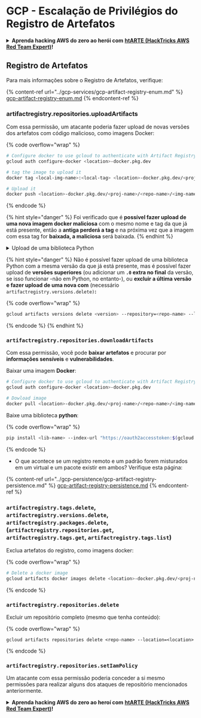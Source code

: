 # GCP - Escalação de Privilégios do Registro de Artefatos

<details>

<summary><strong>Aprenda hacking AWS do zero ao herói com</strong> <a href="https://training.hacktricks.xyz/courses/arte"><strong>htARTE (HackTricks AWS Red Team Expert)</strong></a><strong>!</strong></summary>

Outras maneiras de apoiar o HackTricks:

- Se você deseja ver sua **empresa anunciada no HackTricks** ou **baixar o HackTricks em PDF** Confira os [**PLANOS DE ASSINATURA**](https://github.com/sponsors/carlospolop)!
- Adquira o [**swag oficial PEASS & HackTricks**](https://peass.creator-spring.com)
- Descubra [**A Família PEASS**](https://opensea.io/collection/the-peass-family), nossa coleção exclusiva de [**NFTs**](https://opensea.io/collection/the-peass-family)
- **Junte-se ao** 💬 [**grupo Discord**](https://discord.gg/hRep4RUj7f) ou ao [**grupo telegram**](https://t.me/peass) ou **siga-nos** no **Twitter** 🐦 [**@hacktricks_live**](https://twitter.com/hacktricks_live)**.**
- **Compartilhe seus truques de hacking enviando PRs para os** [**HackTricks**](https://github.com/carlospolop/hacktricks) e [**HackTricks Cloud**](https://github.com/carlospolop/hacktricks-cloud) repositórios do github.

</details>

## Registro de Artefatos

Para mais informações sobre o Registro de Artefatos, verifique:

{% content-ref url="../gcp-services/gcp-artifact-registry-enum.md" %}
[gcp-artifact-registry-enum.md](../gcp-services/gcp-artifact-registry-enum.md)
{% endcontent-ref %}

### artifactregistry.repositories.uploadArtifacts

Com essa permissão, um atacante poderia fazer upload de novas versões dos artefatos com código malicioso, como imagens Docker:

{% code overflow="wrap" %}
```bash
# Configure docker to use gcloud to authenticate with Artifact Registry
gcloud auth configure-docker <location>-docker.pkg.dev

# tag the image to upload it
docker tag <local-img-name>:<local-tag> <location>-docker.pkg.dev/<proj-name>/<repo-name>/<img-name>:<tag>

# Upload it
docker push <location>-docker.pkg.dev/<proj-name>/<repo-name>/<img-name>:<tag>
```
{% endcode %}

{% hint style="danger" %}
Foi verificado que é **possível fazer upload de uma nova imagem docker maliciosa** com o mesmo nome e tag da que já está presente, então a **antiga perderá a tag** e na próxima vez que a imagem com essa tag for **baixada, a maliciosa** será baixada.
{% endhint %}

<details>

<summary>Upload de uma biblioteca Python</summary>

**Comece criando a biblioteca para fazer upload** (se você puder baixar a versão mais recente do registro, pode evitar este passo):

1.  **Configure a estrutura do seu projeto**:

* Crie um novo diretório para sua biblioteca, por exemplo, `hello_world_library`.
* Dentro deste diretório, crie outro diretório com o nome do seu pacote, por exemplo, `hello_world`.
* Dentro do diretório do seu pacote, crie um arquivo `__init__.py`. Este arquivo pode estar vazio ou pode conter inicializações para o seu pacote.

```bash
mkdir hello_world_library
cd hello_world_library
mkdir hello_world
touch hello_world/__init__.py
```
2.  **Escreva o código da sua biblioteca**:

* Dentro do diretório `hello_world`, crie um novo arquivo Python para o seu módulo, por exemplo, `greet.py`.
* Escreva sua função "Hello, World!":

```python
# hello_world/greet.py
def say_hello():
return "Hello, World!"
```
3.  **Crie um arquivo `setup.py`**:

* Na raiz do seu diretório `hello_world_library`, crie um arquivo `setup.py`.
* Este arquivo contém metadados sobre sua biblioteca e diz ao Python como instalá-la.

```python
# setup.py
from setuptools import setup, find_packages

setup(
name='hello_world',
version='0.1',
packages=find_packages(),
install_requires=[
# Quaisquer dependências que sua biblioteca precisa
],
)
```



**Agora, vamos fazer o upload da biblioteca:**

1.  **Construa seu pacote**:

* A partir da raiz do seu diretório `hello_world_library`, execute:

```sh
python3 setup.py sdist bdist_wheel
```
2.  **Configure a autenticação para o twine** (usado para fazer upload do seu pacote):

* Certifique-se de ter o `twine` instalado (`pip install twine`).
* Use o `gcloud` para configurar as credenciais:

{% code overflow="wrap" %}
```sh
twine upload --username 'oauth2accesstoken' --password "$(gcloud auth print-access-token)" --repository-url https://<location>-python.pkg.dev/<project-id>/<repo-name>/ dist/*
```
{% endcode %}

<!---->

3. **Limpe a construção**
```bash
rm -rf dist build hello_world.egg-info
```
</details>

{% hint style="danger" %}
Não é possível fazer upload de uma biblioteca Python com a mesma versão da que já está presente, mas é possível fazer upload de **versões superiores** (ou adicionar um **`.0` extra no final** da versão, se isso funcionar -não em Python, no entanto-), ou **excluir a última versão e fazer upload de uma nova com** (necessário `artifactregistry.versions.delete)`**:**

{% code overflow="wrap" %}
```sh
gcloud artifacts versions delete <version> --repository=<repo-name> --location=<location> --package=<lib-name>
```
{% endcode %}
{% endhint %}

### `artifactregistry.repositories.downloadArtifacts`

Com essa permissão, você pode **baixar artefatos** e procurar por **informações sensíveis** e **vulnerabilidades**.

Baixar uma imagem **Docker**:
```sh
# Configure docker to use gcloud to authenticate with Artifact Registry
gcloud auth configure-docker <location>-docker.pkg.dev

# Dowload image
docker pull <location>-docker.pkg.dev/<proj-name>/<repo-name>/<img-name>:<tag>
```
Baixe uma biblioteca **python**:

{% code overflow="wrap" %}
```bash
pip install <lib-name> --index-url "https://oauth2accesstoken:$(gcloud auth print-access-token)@<location>-python.pkg.dev/<project-id>/<repo-name>/simple/" --trusted-host <location>-python.pkg.dev --no-cache-dir
```
{% endcode %}

* O que acontece se um registro remoto e um padrão forem misturados em um virtual e um pacote existir em ambos? Verifique esta página:

{% content-ref url="../gcp-persistence/gcp-artifact-registry-persistence.md" %}
[gcp-artifact-registry-persistence.md](../gcp-persistence/gcp-artifact-registry-persistence.md)
{% endcontent-ref %}

### `artifactregistry.tags.delete`, `artifactregistry.versions.delete`, `artifactregistry.packages.delete`, (`artifactregistry.repositories.get`, `artifactregistry.tags.get`, `artifactregistry.tags.list`)

Exclua artefatos do registro, como imagens docker:

{% code overflow="wrap" %}
```bash
# Delete a docker image
gcloud artifacts docker images delete <location>-docker.pkg.dev/<proj-name>/<repo-name>/<img-name>:<tag>
```
{% endcode %}

### `artifactregistry.repositories.delete`

Excluir um repositório completo (mesmo que tenha conteúdo):

{% code overflow="wrap" %}
```
gcloud artifacts repositories delete <repo-name> --location=<location>
```
{% endcode %}

### `artifactregistry.repositories.setIamPolicy`

Um atacante com essa permissão poderia conceder a si mesmo permissões para realizar alguns dos ataques de repositório mencionados anteriormente.

<details>

<summary><strong>Aprenda hacking AWS do zero ao heroí com</strong> <a href="https://training.hacktricks.xyz/courses/arte"><strong>htARTE (HackTricks AWS Red Team Expert)</strong></a><strong>!</strong></summary>

Outras maneiras de apoiar o HackTricks:

* Se você deseja ver sua **empresa anunciada no HackTricks** ou **baixar o HackTricks em PDF** Confira os [**PLANOS DE ASSINATURA**](https://github.com/sponsors/carlospolop)!
* Adquira o [**swag oficial PEASS & HackTricks**](https://peass.creator-spring.com)
* Descubra [**A Família PEASS**](https://opensea.io/collection/the-peass-family), nossa coleção exclusiva de [**NFTs**](https://opensea.io/collection/the-peass-family)
* **Junte-se ao** 💬 [**grupo Discord**](https://discord.gg/hRep4RUj7f) ou ao [**grupo telegram**](https://t.me/peass) ou **siga-nos** no **Twitter** 🐦 [**@hacktricks_live**](https://twitter.com/hacktricks_live)**.**
* **Compartilhe seus truques de hacking enviando PRs para os** [**HackTricks**](https://github.com/carlospolop/hacktricks) e [**HackTricks Cloud**](https://github.com/carlospolop/hacktricks-cloud) repositórios do github.

</details>
